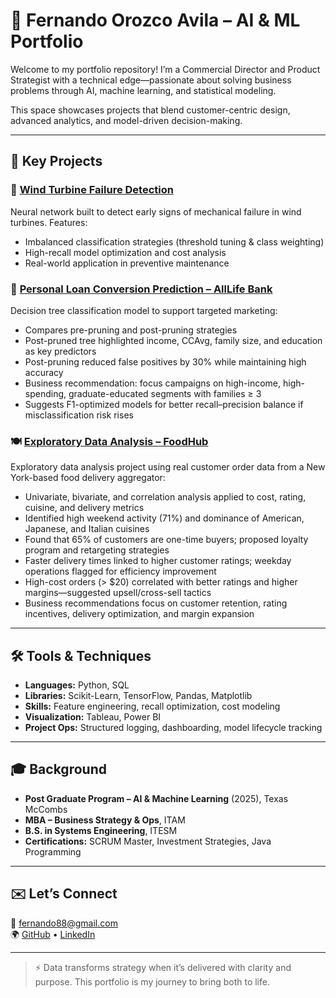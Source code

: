 # 🚀 Fernando Orozco Avila – AI & ML Portfolio

Welcome to my portfolio repository! I’m a Commercial Director and Product Strategist with a technical edge—passionate about solving business problems through AI, machine learning, and statistical modeling.

This space showcases projects that blend customer-centric design, advanced analytics, and model-driven decision-making.

---

## 🧠 Key Projects

### 🔧 [Wind Turbine Failure Detection](projects/wind-turbine-failure/)
Neural network built to detect early signs of mechanical failure in wind turbines. Features:
- Imbalanced classification strategies (threshold tuning & class weighting)
- High-recall model optimization and cost analysis
- Real-world application in preventive maintenance

### 🏦 [Personal Loan Conversion Prediction – AllLife Bank](personal-loan-prediction/)
Decision tree classification model to support targeted marketing:
- Compares pre-pruning and post-pruning strategies  
- Post-pruned tree highlighted income, CCAvg, family size, and education as key predictors  
- Post-pruning reduced false positives by 30% while maintaining high accuracy  
- Business recommendation: focus campaigns on high-income, high-spending, graduate-educated segments with families ≥ 3  
- Suggests F1-optimized models for better recall–precision balance if misclassification risk rises

### 🍽️ [Exploratory Data Analysis – FoodHub](food-delivery-data-analysis) 
Exploratory data analysis project using real customer order data from a New York-based food delivery aggregator:
- Univariate, bivariate, and correlation analysis applied to cost, rating, cuisine, and delivery metrics
- Identified high weekend activity (71%) and dominance of American, Japanese, and Italian cuisines
- Found that 65% of customers are one-time buyers; proposed loyalty program and retargeting strategies
- Faster delivery times linked to higher customer ratings; weekday operations flagged for efficiency improvement
- High-cost orders (> $20) correlated with better ratings and higher margins—suggested upsell/cross-sell tactics
- Business recommendations focus on customer retention, rating incentives, delivery optimization, and margin expansion

---

## 🛠 Tools & Techniques

- **Languages:** Python, SQL  
- **Libraries:** Scikit-Learn, TensorFlow, Pandas, Matplotlib  
- **Skills:** Feature engineering, recall optimization, cost modeling  
- **Visualization:** Tableau, Power BI  
- **Project Ops:** Structured logging, dashboarding, model lifecycle tracking

---

## 🎓 Background

- **Post Graduate Program – AI & Machine Learning** (2025), Texas McCombs  
- **MBA – Business Strategy & Ops**, ITAM  
- **B.S. in Systems Engineering**, ITESM  
- **Certifications:** SCRUM Master, Investment Strategies, Java Programming  

---

## ✉️ Let’s Connect

📧 fernando88@gmail.com  
🌍 [GitHub](https://github.com/fernandoorozco) • [LinkedIn](https://linkedin.com/)  

---

> ⚡ Data transforms strategy when it’s delivered with clarity and purpose. This portfolio is my journey to bring both to life.
